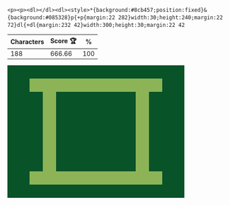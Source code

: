 `<p><p><dl></dl><dl><style>*{background:#8cb457;position:fixed}&{background:#085328}p{+p{margin:22 282}width:30;height:240;margin:22 72}dl{+dl{margin:232 42}width:300;height:30;margin:22 42`

| Characters | Score 🏆 | %   |
| ---------- | -------- | --- |
| 188        | 666.66   | 100 |

![](/2025/Jul2025/08/20250708.png)
